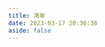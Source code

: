 ```yaml
---
title: 清单
date: 2023-03-17 20:36:38
aside: false
---
```

<div id="todolist"></div>

<script>
    // 瀑布流函数，不用管
    function waterfall(t) { function e(t, e) { var n = window.getComputedStyle(e); return parseFloat(n["margin" + t]) || 0 } function n(t) { return t + "px" } function r(t) { return parseFloat(t.style.left) } function o(t) { return t.clientWidth } function l(t) { return function (t) { return parseFloat(t.style.top) }(t) + function (t) { return t.clientHeight }(t) + e("Bottom", t) } function i(t) { return r(t) + o(t) + e("Right", t) } function u(t) { t = t.sort((function (t, e) { return l(t) === l(e) ? r(e) - r(t) : l(e) - l(t) })) } function a(e) { o(t) != h && (e.target.removeEventListener(e.type, arguments.callee), waterfall(t)) } "string" == typeof t && (t = document.querySelector(t)); var s = [].map.call(t.children, (function (t) { return t.style.position = "absolute", t })); t.style.position = "relative"; var f = []; s.length && (s[0].style.top = "0px", s[0].style.left = n(e("Left", s[0])), f.push(s[0])); for (var p = 1; p < s.length; p++) { var c = s[p - 1], y = s[p]; if (!(i(c) + o(y) <= o(t))) break; y.style.top = c.style.top, y.style.left = n(i(c) + e("Left", y)), f.push(y) } for (; p < s.length; p++) { u(f); y = s[p]; var d = f.pop(); y.style.top = n(l(d) + e("Top", y)), y.style.left = n(r(d)), f.push(y) } u(f); var v = f[0]; t.style.height = n(l(v)); var h = o(t); window.addEventListener ? window.addEventListener("resize", a) : document.body.onresize = a }

    // 清单函数
    todolist();
    function todolist() {
        fetch('https://memos.zhaozeyu.top/api/memo?creatorId=1&tag=清单').then(res => res.json()).then(data => { // 注意替换链接和ID
            // 获取并处理数据
            data = data.data
            let box = document.getElementById('todolist')
            data.forEach(item => {
                // 处理数据
                let content = item.content
                let title = content.match(/\[(.*?)\]/g)[0].replace(/\[(.*?)\]/, '$1');
                // 去掉多余内容，替换清单内容
                content = content.replace(/#.*\s/g, '').replace(/(-\s\[\s\]\s)(.*)/g, `<li><i style="margin-right: 5px;" class="fa-regular fa-circle"></i>$2</li>`).replace(/(-\s\[x\]\s)(.*)/g, `<li class="achieve"><i style="margin-right: 5px;" class="fa-regular fa-circle-check"></i>$2</li>`);
                // 渲染数据
                let div = document.createElement('div');
                div.className = 'list_item';
                div.innerHTML = `<h3>${title}</h3><ul>${content}</ul>`;
                box.appendChild(div);
            });
            waterfall('#todolist');
        }).catch()
    }
</script>
